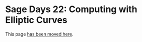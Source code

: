 

# Sage Days 22: Computing with Elliptic Curves

This page <a href="/days22">has been moved here</a>. 
